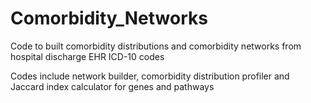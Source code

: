 # Comorbidity_Networks
Code to built comorbidity distributions and comorbidity networks from hospital discharge EHR ICD-10 codes

Codes include network builder, comorbidity distribution profiler and Jaccard index calculator for genes and pathways
